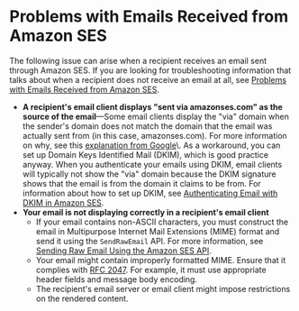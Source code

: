 # Problems with Emails Received from Amazon SES<a name="troubleshoot-receiving"></a>

The following issue can arise when a recipient receives an email sent through Amazon SES\. If you are looking for troubleshooting information that talks about when a recipient does not receive an email at all, see [Problems with Emails Received from Amazon SES](#troubleshoot-receiving)\.
+ **A recipient's email client displays "sent via amazonses\.com" as the source of the email**—Some email clients display the "via" domain when the sender's domain does not match the domain that the email was actually sent from \(in this case, amazonses\.com\)\. For more information on why, see this [explanation from Google](https://support.google.com/mail/answer/1311182?hl=en;)\. As a workaround, you can set up Domain Keys Identified Mail \(DKIM\), which is good practice anyway\. When you authenticate your emails using DKIM, email clients will typically not show the "via" domain because the DKIM signature shows that the email is from the domain it claims to be from\. For information about how to set up DKIM, see [Authenticating Email with DKIM in Amazon SES](send-email-authentication-dkim.md)\.
+ **Your email is not displaying correctly in a recipient's email client**
  + If your email contains non\-ASCII characters, you must construct the email in Multipurpose Internet Mail Extensions \(MIME\) format and send it using the `SendRawEmail` API\. For more information, see [Sending Raw Email Using the Amazon SES API](send-email-raw.md)\.
  + Your email might contain improperly formatted MIME\. Ensure that it complies with [RFC 2047](http://tools.ietf.org/html/rfc2047)\. For example, it must use appropriate header fields and message body encoding\.
  + The recipient's email server or email client might impose restrictions on the rendered content\.